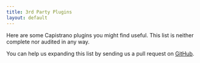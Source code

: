```yaml
---
title: 3rd Party Plugins
layout: default
---
```


Here are some Capistrano plugins you might find useful.
This list is neither complete nor audited in any way.

You can help us expanding this list by sending us a pull request on
<a href="https://github.com/capistrano/capistrano/pulls">GitHub</a>.

<div class="github-widget" data-repo="capistrano-plugins/capistrano-postgresql"></div>

<div class="github-widget" data-repo="capistrano-plugins/capistrano-unicorn-nginx"></div>

<div class="github-widget" data-repo="capistrano-plugins/capistrano-rbenv-install"></div>

<div class="github-widget" data-repo="capistrano-plugins/capistrano-safe-deploy-to"></div>

<div class="github-widget" data-repo="capistrano-plugins/capistrano-ssh-doctor"></div>

<div class="github-widget" data-repo="scottsuch/capistrano-graphite"></div>

<div class="github-widget" data-repo="dei79/capistrano-rails-collection"></div>

<div class="github-widget" data-repo="qhwa/capistrano-hostmenu"></div>

<div class="github-widget" data-repo="mattbrictson/airbrussh"></div>

<div class="github-widget" data-repo="capistrano-plugins/capistrano-faster-assets"></div>

<div class="github-widget" data-repo="ydkn/capistrano-rails-console"></div>

<div class="github-widget" data-repo="seuros/capistrano-sidekiq"></div>

<div class="github-widget" data-repo="sgruhier/capistrano-db-tasks"></div>

<div class="github-widget" data-repo="mydrive/capistrano-deploytags"></div>

<div class="github-widget" data-repo="a2ikm/capistrano-pending"></div>

<div class="github-widget" data-repo="seuros/capistrano-puma"></div>

<div class="github-widget" data-repo="sambauers/capistrano-committed"></div>

<div class="github-widget" data-repo="aidistan/capistrano-pm2"></div>

<div class="github-widget" data-repo="mgrachev/capistrano-hanami"></div>

<div class="github-widget" data-repo="dkdeploy/dkdeploy-core"></div>

<div class="github-widget" data-repo="dkdeploy/dkdeploy-php"></div>

<div class="github-widget" data-repo="dkdeploy/dkdeploy-typo3-cms"></div>
